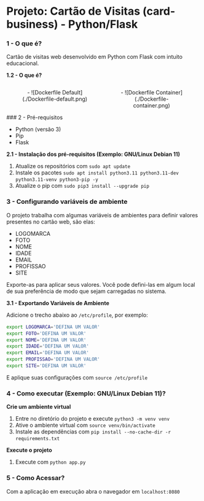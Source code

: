 # Projeto: Cartão de Visitas (card-business) - Python/Flask

### 1 - O que é?

Cartão de visitas web desenvolvido em Python com Flask com intuito educacional.

**1.2 - O que é?**
<div style="display: flex; justify-content:space-between;">
  <figure style="text-align:center; flex:1;">
    - ![Dockerfile Default](./Dockerfile-default.png)
  </figure>
  <figure style="text-align:center; flex:1;">
    - ![Dockerfile Container](./Dockerfile-container.png)
  </figure>
</div>
### 2 - Pré-requisitos

- Python (versão 3)
- Pip
- Flask

**2.1 - Instalação dos pré-requisitos (Exemplo: GNU/Linux Debian 11)**

1. Atualize os repositórios com `sudo apt update`
2. Instale os pacotes `sudo apt install python3.11 python3.11-dev python3.11-venv python3-pip -y`
3. Atualize o pip com `sudo pip3 install --upgrade pip`

### 3 - Configurando variáveis de ambiente

O projeto trabalha com algumas variáveis de ambientes para definir valores presentes no cartão web, são elas:

- LOGOMARCA
- FOTO
- NOME
- IDADE
- EMAIL
- PROFISSAO
- SITE

Exporte-as para aplicar seus valores.
Você pode defini-las em algum local de sua preferência de modo que sejam carregadas no sistema.

**3.1 - Exportando Variáveis de Ambiente**

Adicione o trecho abaixo ao `/etc/profile`, por exemplo:

```bash
export LOGOMARCA='DEFINA UM VALOR'
export FOTO='DEFINA UM VALOR'
export NOME='DEFINA UM VALOR'
export IDADE='DEFINA UM VALOR'
export EMAIL='DEFINA UM VALOR'
export PROFISSAO='DEFINA UM VALOR'
export SITE='DEFINA UM VALOR'
```

E aplique suas configurações com `source /etc/profile`

### 4 - Como executar (Exemplo: GNU/Linux Debian 11)?

**Crie um ambiente virtual**

1. Entre no diretório do projeto e execute `python3 -m venv venv`
2. Ative o ambiente virtual com `source venv/bin/activate`
3. Instale as dependências com `pip install --no-cache-dir -r requirements.txt`

**Execute o projeto**

1. Execute com `python app.py`

### 5 - Como Acessar?

Com a aplicação em execução abra o navegador em `localhost:8080`
